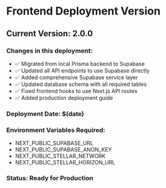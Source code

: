 # Frontend Deployment Version

## Current Version: 2.0.0

### Changes in this deployment:

- ✅ Migrated from local Prisma backend to Supabase
- ✅ Updated all API endpoints to use Supabase directly
- ✅ Added comprehensive Supabase service layer
- ✅ Updated database schema with all required tables
- ✅ Fixed frontend hooks to use Next.js API routes
- ✅ Added production deployment guide

### Deployment Date: $(date)

### Environment Variables Required:

- NEXT_PUBLIC_SUPABASE_URL
- NEXT_PUBLIC_SUPABASE_ANON_KEY
- NEXT_PUBLIC_STELLAR_NETWORK
- NEXT_PUBLIC_STELLAR_HORIZON_URL

### Status: Ready for Production
